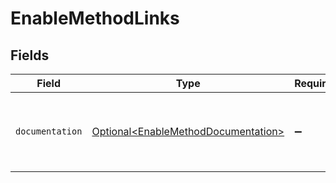 # EnableMethodLinks


## Fields

| Field                                                                                    | Type                                                                                     | Required                                                                                 | Description                                                                              |
| ---------------------------------------------------------------------------------------- | ---------------------------------------------------------------------------------------- | ---------------------------------------------------------------------------------------- | ---------------------------------------------------------------------------------------- |
| `documentation`                                                                          | [Optional\<EnableMethodDocumentation>](../../models/errors/EnableMethodDocumentation.md) | :heavy_minus_sign:                                                                       | The URL to the generic Mollie API error handling guide.                                  |